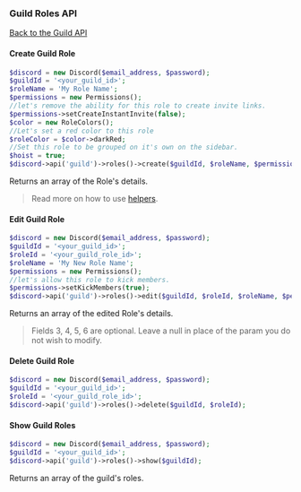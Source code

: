 ### Guild Roles API
[Back to the Guild API](../Guild.md)

#### Create Guild Role

```php
$discord = new Discord($email_address, $password);
$guildId = '<your_guild_id>';
$roleName = 'My Role Name';
$permissions = new Permissions();
//let's remove the ability for this role to create invite links.
$permissions->setCreateInstantInvite(false);
$color = new RoleColors();
//Let's set a red color to this role
$roleColor = $color->darkRed;
//Set this role to be grouped on it's own on the sidebar.
$hoist = true;
$discord->api('guild')->roles()->create($guildId, $roleName, $permissions->finalPermissions(), $roleColor, $hoist);
```

Returns an array of the Role's details.

> Read more on how to use [helpers](../Helpers.md).

#### Edit Guild Role

```php
$discord = new Discord($email_address, $password);
$guildId = '<your_guild_id>';
$roleId = '<your_guild_role_id>';
$roleName = 'My New Role Name';
$permissions = new Permissions();
//let's allow this role to kick members.
$permissions->setKickMembers(true);
$discord->api('guild')->roles()->edit($guildId, $roleId, $roleName, $permissions->finalPermissions(), null, null);
```

Returns an array of the edited Role's details.

> Fields 3, 4, 5, 6 are optional. Leave a null in place of the param you do not wish to modify.

#### Delete Guild Role

```php
$discord = new Discord($email_address, $password);
$guildId = '<your_guild_id>';
$roleId = '<your_guild_role_id>';
$discord->api('guild')->roles()->delete($guildId, $roleId);
```

#### Show Guild Roles

```php
$discord = new Discord($email_address, $password);
$guildId = '<your_guild_id>';
$discord->api('guild')->roles()->show($guildId);
```

Returns an array of the guild's roles.